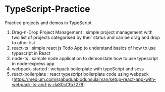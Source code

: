 # TypeScript-Practice
Practice projects and demos in TypeScript

1. Drag-n-Drop Project Management : simple project management with two list of projects categorised by their status and can be drag and drop to other list
2. react-ts : simple react js Todo App to understand basics of how to use typescript in React
3. node-ts :  sample node application to demonstate how to use typescript in node-express app
4. webpack-started : webpack boilerplate with typeScript and scss
5. react-boilerplate : react typescript boilerplate code using webpack  (https://medium.com/@abuduabiodunsulaiman/setup-react-app-with-webpack-ts-and-js-da80cf3b7278)